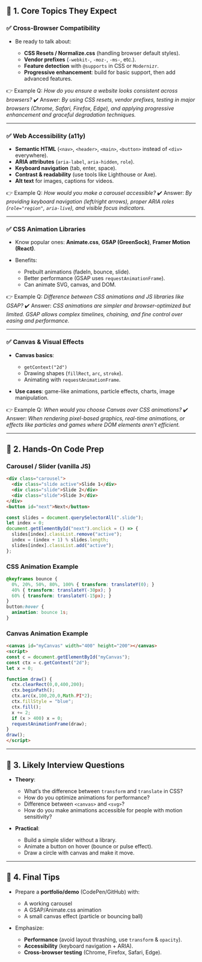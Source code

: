 ## 🔹 1. **Core Topics They Expect**

### ✅ Cross-Browser Compatibility

* Be ready to talk about:

  * **CSS Resets / Normalize.css** (handling browser default styles).
  * **Vendor prefixes** (`-webkit-`, `-moz-`, `-ms-`, etc.).
  * **Feature detection** with `@supports` in CSS or `Modernizr`.
  * **Progressive enhancement**: build for basic support, then add advanced features.

👉 Example Q: *How do you ensure a website looks consistent across browsers?*
✔️ Answer: *By using CSS resets, vendor prefixes, testing in major browsers (Chrome, Safari, Firefox, Edge), and applying progressive enhancement and graceful degradation techniques.*

---

### ✅ Web Accessibility (a11y)

* **Semantic HTML** (`<nav>`, `<header>`, `<main>`, `<button>` instead of `<div>` everywhere).
* **ARIA attributes** (`aria-label`, `aria-hidden`, `role`).
* **Keyboard navigation** (tab, enter, space).
* **Contrast & readability** (use tools like Lighthouse or Axe).
* **Alt text** for images, captions for videos.

👉 Example Q: *How would you make a carousel accessible?*
✔️ Answer: *By providing keyboard navigation (left/right arrows), proper ARIA roles (`role="region"`, `aria-live`), and visible focus indicators.*

---

### ✅ CSS Animation Libraries

* Know popular ones: **Animate.css**, **GSAP (GreenSock)**, **Framer Motion (React)**.
* Benefits:

  * Prebuilt animations (fadeIn, bounce, slide).
  * Better performance (GSAP uses `requestAnimationFrame`).
  * Can animate SVG, canvas, and DOM.

👉 Example Q: *Difference between CSS animations and JS libraries like GSAP?*
✔️ Answer: *CSS animations are simpler and browser-optimized but limited. GSAP allows complex timelines, chaining, and fine control over easing and performance.*

---

### ✅ Canvas & Visual Effects

* **Canvas basics**:

  * `getContext("2d")`
  * Drawing shapes (`fillRect`, `arc`, `stroke`).
  * Animating with `requestAnimationFrame`.
* **Use cases**: game-like animations, particle effects, charts, image manipulation.

👉 Example Q: *When would you choose Canvas over CSS animations?*
✔️ Answer: *When rendering pixel-based graphics, real-time animations, or effects like particles and games where DOM elements aren’t efficient.*

---

## 🔹 2. **Hands-On Code Prep**

### Carousel / Slider (vanilla JS)

```html
<div class="carousel">
  <div class="slide active">Slide 1</div>
  <div class="slide">Slide 2</div>
  <div class="slide">Slide 3</div>
</div>
<button id="next">Next</button>
```

```js
const slides = document.querySelectorAll(".slide");
let index = 0;
document.getElementById("next").onclick = () => {
  slides[index].classList.remove("active");
  index = (index + 1) % slides.length;
  slides[index].classList.add("active");
};
```

### CSS Animation Example

```css
@keyframes bounce {
  0%, 20%, 50%, 80%, 100% { transform: translateY(0); }
  40% { transform: translateY(-30px); }
  60% { transform: translateY(-15px); }
}
button:hover {
  animation: bounce 1s;
}
```

### Canvas Animation Example

```html
<canvas id="myCanvas" width="400" height="200"></canvas>
<script>
const c = document.getElementById("myCanvas");
const ctx = c.getContext("2d");
let x = 0;

function draw() {
  ctx.clearRect(0,0,400,200);
  ctx.beginPath();
  ctx.arc(x,100,20,0,Math.PI*2);
  ctx.fillStyle = "blue";
  ctx.fill();
  x += 2;
  if (x > 400) x = 0;
  requestAnimationFrame(draw);
}
draw();
</script>
```

---

## 🔹 3. **Likely Interview Questions**

* **Theory**:

  * What’s the difference between `transform` and `translate` in CSS?
  * How do you optimize animations for performance?
  * Difference between `<canvas>` and `<svg>`?
  * How do you make animations accessible for people with motion sensitivity?
* **Practical**:

  * Build a simple slider without a library.
  * Animate a button on hover (bounce or pulse effect).
  * Draw a circle with canvas and make it move.

---

## 🔹 4. **Final Tips**

* Prepare a **portfolio/demo** (CodePen/GitHub) with:

  * A working carousel
  * A GSAP/Animate.css animation
  * A small canvas effect (particle or bouncing ball)
* Emphasize:

  * **Performance** (avoid layout thrashing, use `transform` & `opacity`).
  * **Accessibility** (keyboard navigation + ARIA).
  * **Cross-browser testing** (Chrome, Firefox, Safari, Edge).

